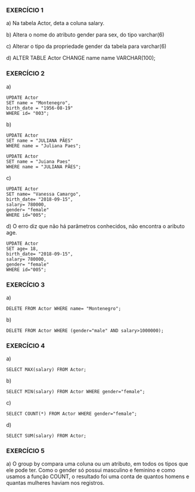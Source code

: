 <h3>EXERCÍCIO 1</h3>
<p> a) Na tabela Actor, deta a coluna salary. </p>
<p> b) Altera o nome do atributo gender para sex, do tipo varchar(6) </p>
<p> c) Alterar o tipo da propriedade gender da tabela para varchar(6) </p>
<p>d) ALTER TABLE Actor CHANGE name name VARCHAR(100);</p>

<h3>EXERCÍCIO 2</h3>
a) 

```
UPDATE Actor 
SET name = "Montenegro",
birth_date = "1956-08-19"
WHERE id= "003"; 
```
b) 
```
UPDATE Actor
SET name = "JULIANA PÃES"
WHERE name = "Juliana Paes";

UPDATE Actor
SET name = "Juiana Paes"
WHERE name = "JULIANA PÃES";
```
c) 
```
UPDATE Actor 
SET name= "Vanessa Camargo",
birth_date= "2018-09-15",
salary= 780000,
gender= "female"
WHERE id="005";
```
d) O erro diz que não há parâmetros conhecidos, não encontra o aributo age.
```
UPDATE Actor 
SET age= 18,
birth_date= "2018-09-15",
salary= 780000,
gender= "female"
WHERE id="005";
```
<h3> EXERCÍCIO 3 </h3>
a) 

```
DELETE FROM Actor WHERE name= "Montenegro";
```
b) 
```
DELETE FROM Actor WHERE (gender="male" AND salary>1000000);
```

<h3>EXERCÍCIO 4 </h3>
a)

```
SELECT MAX(salary) FROM Actor;
```
b)
```
SELECT MIN(salary) FROM Actor WHERE gender="female";
```
c) 
```
SELECT COUNT(*) FROM Actor WHERE gender="female";
```
d)
```
SELECT SUM(salary) FROM Actor;
```

<h3>EXERCÍCIO 5</h3>
a) O group by compara uma coluna ou um atributo, em todos os tipos que ele pode ter. Como o gender só possui masculino e feminino e como usamos a função COUNT, o resultado foi uma conta de quantos homens e quantas mulheres haviam nos registros. 
